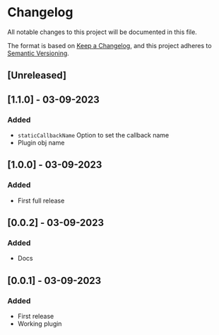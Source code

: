 # Changelog

All notable changes to this project will be documented in this file.

The format is based on [Keep a Changelog](https://keepachangelog.com/en/1.0.0/),
and this project adheres to [Semantic Versioning](https://semver.org/spec/v2.0.0.html).

## [Unreleased]

## [1.1.0] - 03-09-2023

### Added

-   `staticCallbackName` Option to set the callback name
-   Plugin obj name

## [1.0.0] - 03-09-2023

### Added

-   First full release

## [0.0.2] - 03-09-2023

### Added

-   Docs

## [0.0.1] - 03-09-2023

### Added

-   First release
-   Working plugin
